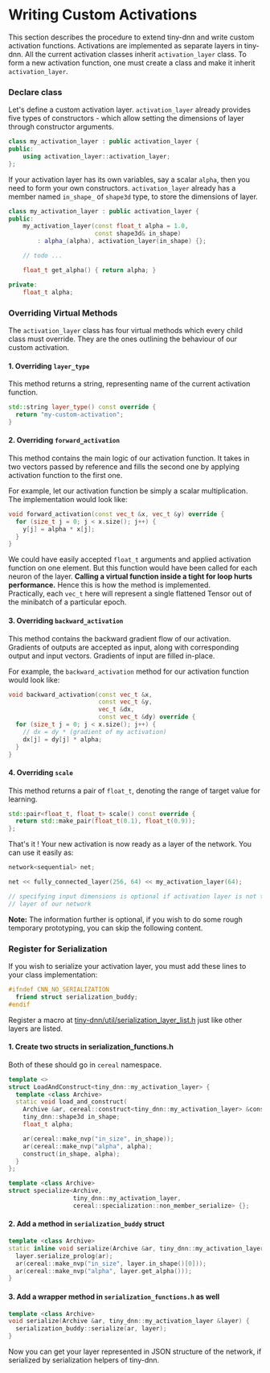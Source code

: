 # Writing Custom Activations

This section describes the procedure to extend tiny-dnn and write custom 
activation functions. Activations are implemented as separate layers in 
tiny-dnn. All the current activation classes inherit ``activation_layer``
class. To form a new activation function, one must create a class and make
it inherit ``activation_layer``.

### Declare class

Let's define a custom activation layer. ``activation_layer`` already provides 
five types of constructors - which allow setting the dimensions of layer 
through constructor arguments. 

```cpp
class my_activation_layer : public activation_layer {
public:
    using activation_layer::activation_layer; 
};

```

If your activation layer has its own variables, say a scalar `alpha`, then you 
need to form your own constructors. ``activation_layer`` already has a member 
named ``in_shape_`` of ``shape3d`` type, to store the dimensions of layer.

```cpp
class my_activation_layer : public activation_layer {
public:
    my_activation_layer(const float_t alpha = 1.0,
                        const shape3d& in_shape)
        : alpha_(alpha), activation_layer(in_shape) {};

    // todo ...

    float_t get_alpha() { return alpha; }

private:
    float_t alpha;
```


### Overriding Virtual Methods

The ``activation_layer`` class has four virtual methods which every child 
class must override. They are the ones outlining the behaviour of our custom 
activation.

#### 1. Overriding ``layer_type``

This method returns a string, representing name of the current activation 
function.

```cpp
std::string layer_type() const override {
  return "my-custom-activation";
}
```

#### 2. Overriding ``forward_activation``

This method contains the main logic of our activation function. It takes
in two vectors passed by reference and fills the second one by applying 
activation function to the first one.

For example, let our activation function be simply a scalar multiplication.
The implementation would look like:

```cpp
void forward_activation(const vec_t &x, vec_t &y) override {
  for (size_t j = 0; j < x.size(); j++) {
    y[j] = alpha * x[j];
  }
}
```

We could have easily accepted ``float_t`` arguments and applied activation 
function on one element. But this function would have been called for each 
neuron of the layer. **Calling a virtual function inside a tight for loop 
hurts performance.** Hence this is how the method is implemented.  
Practically, each ``vec_t`` here will represent a single flattened Tensor out
of the minibatch of a particular epoch. 

#### 3. Overriding ``backward_activation``

This method contains the backward gradient flow of our activation. Gradients
of outputs are accepted as input, along with corresponding output and input
vectors. Gradients of input are filled in-place.

For example, the ``backward_activation`` method for our activation function
would look like:

```cpp
void backward_activation(const vec_t &x,
                         const vec_t &y,
                         vec_t &dx,
                         const vec_t &dy) override {
  for (size_t j = 0; j < x.size(); j++) {
    // dx = dy * (gradient of my activation)
    dx[j] = dy[j] * alpha;
  }
}
```

#### 4. Overriding ``scale``

This method returns a pair of ``float_t``, denoting the range of target value
for learning.

```cpp
std::pair<float_t, float_t> scale() const override {
  return std::make_pair(float_t(0.1), float_t(0.9));
};
```

That's it ! Your new activation is now ready as a layer of the network. You can
use it easily as:

```cpp
network<sequential> net;

net << fully_connected_layer(256, 64) << my_activation_layer(64);

// specifying input dimensions is optional if activation layer is not the first
// layer of our network
```


**Note:** The information further is optional, if you wish to do some rough temporary
prototyping, you can skip the following content.


### Register for Serialization

If you wish to serialize your activation layer, you must add these lines to your
class implementation:

```cpp
#ifndef CNN_NO_SERIALIZATION
  friend struct serialization_buddy;
#endif
```

Register a macro at [tiny-dnn/util/serialization_layer_list.h](
https://github.com/tiny-dnn/tiny-dnn/blob/master/tiny_dnn/util/serialization_layer_list.h)
just like other layers are listed.

#### 1. Create two structs in serialization_functions.h

Both of these should go in ``cereal`` namespace.
```cpp
template <>
struct LoadAndConstruct<tiny_dnn::my_activation_layer> {
  template <class Archive>
  static void load_and_construct(
    Archive &ar, cereal::construct<tiny_dnn::my_activation_layer> &construct) {
    tiny_dnn::shape3d in_shape;
    float_t alpha;

    ar(cereal::make_nvp("in_size", in_shape));
    ar(cereal::make_nvp("alpha", alpha);
    construct(in_shape, alpha);
  }
};

template <class Archive>
struct specialize<Archive,
                  tiny_dnn::my_activation_layer,
                  cereal::specialization::non_member_serialize> {};
```

#### 2. Add a method in ``serialization_buddy`` struct

```cpp
template <class Archive>
static inline void serialize(Archive &ar, tiny_dnn::my_activation_layer &layer) {
  layer.serialize_prolog(ar);
  ar(cereal::make_nvp("in_size", layer.in_shape()[0]));
  ar(cereal::make_nvp("alpha", layer.get_alpha()));
}
```

#### 3. Add a wrapper method in ``serialization_functions.h`` as well

```cpp
template <class Archive>
void serialize(Archive &ar, tiny_dnn::my_activation_layer &layer) {
  serialization_buddy::serialize(ar, layer);
}
```

Now you can get your layer represented in JSON structure of the network, if serialized
by serialization helpers of tiny-dnn.
